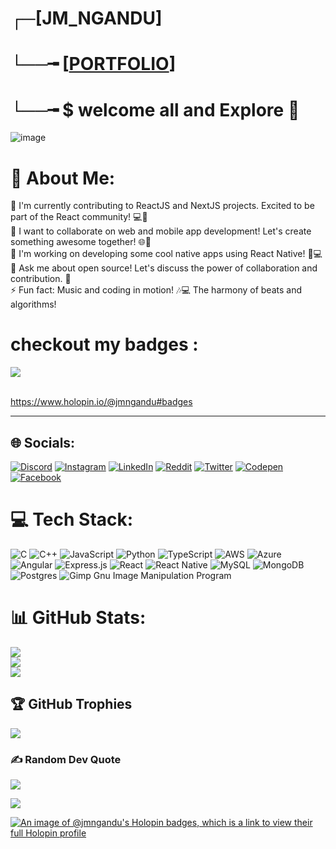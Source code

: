 # ┌─[JM_NGANDU]<br>

# └──╼ [[PORTFOLIO](https://jmngandu.vercel.app/)]<br>

# └──╼ $ welcome all and Explore 💫

![image](https://user-images.githubusercontent.com/123395876/233422820-6c62b233-7bf2-4a15-87d3-0b582dc1bad0.png)

# 💫 About Me:

🔭 I'm currently contributing to ReactJS and NextJS projects. Excited to be part of the React community! 💻🚀<br>👯 I want to collaborate on web and mobile app development! Let's create something awesome together! 🌐📱<br>🌱 I'm working on developing some cool native apps using React Native! 📱💻<br>💬 Ask me about open source! Let's discuss the power of collaboration and contribution. 🌟<br>⚡ Fun fact: Music and coding in motion! 🎶💻 The harmony of beats and algorithms!

# checkout my badges :
<div align="left">
<!--             <a href="https://paypal.me/jmngandu" target="_blank" style="display: inline-block;">
                <img
                    src="https://img.shields.io/badge/Donate-PayPal-blue.svg?style=flat-square&logo=paypal" 
                    align="left"
                />
            </a> -->
            <a href="https://www.buymeacoffee.com/jmngandu" target="_blank" style="display: inline-block;">
                <img
                    src="https://img.shields.io/badge/Donate-Buy%20Me%20A%20Coffee-orange.svg?style=flat-square&logo=buymeacoffee" 
                    align="left"
                />
            </a>
</div>  
<br/> 

https://www.holopin.io/@jmngandu#badges

<hr>

## 🌐 Socials:

[![Discord](https://img.shields.io/badge/Discord-%237289DA.svg?logo=discord&logoColor=white)](https://discord.gg/https://discord.com/channels/1079731067717701632/1079731068300693508) [![Instagram](https://img.shields.io/badge/Instagram-%23E4405F.svg?logo=Instagram&logoColor=white)](https://www.instagram.com/jm.ngandu/) [![LinkedIn](https://img.shields.io/badge/LinkedIn-%230077B5.svg?logo=linkedin&logoColor=white)](https://linkedin.com/in/james-ngandu/) [![Reddit](https://img.shields.io/badge/Reddit-%23FF4500.svg?logo=Reddit&logoColor=white)](https://reddit.com/user/JM-NGANDU) [![Twitter](https://img.shields.io/badge/Twitter-%231DA1F2.svg?logo=Twitter&logoColor=white)](https://twitter.com/jm_ngandu) [![Codepen](https://img.shields.io/badge/Codepen-000000?style=for-the-badge&logo=codepen&logoColor=white)](https://codepen.io/jmngandu) [![Facebook](https://img.shields.io/badge/Facebook-%231877F2.svg?logo=Facebook&logoColor=white)](https://facebook.com/jmnganduh)

# 💻 Tech Stack:

![C](https://img.shields.io/badge/c-%2300599C.svg?style=for-the-badge&logo=c&logoColor=white) ![C++](https://img.shields.io/badge/c++-%2300599C.svg?style=for-the-badge&logo=c%2B%2B&logoColor=white) ![JavaScript](https://img.shields.io/badge/javascript-%23323330.svg?style=for-the-badge&logo=javascript&logoColor=%23F7DF1E) ![Python](https://img.shields.io/badge/python-3670A0?style=for-the-badge&logo=python&logoColor=ffdd54) ![TypeScript](https://img.shields.io/badge/typescript-%23007ACC.svg?style=for-the-badge&logo=typescript&logoColor=white) ![AWS](https://img.shields.io/badge/AWS-%23FF9900.svg?style=for-the-badge&logo=amazon-aws&logoColor=white) ![Azure](https://img.shields.io/badge/azure-%230072C6.svg?style=for-the-badge&logo=azure-devops&logoColor=white) ![Angular](https://img.shields.io/badge/angular-%23DD0031.svg?style=for-the-badge&logo=angular&logoColor=white) ![Express.js](https://img.shields.io/badge/express.js-%23404d59.svg?style=for-the-badge&logo=express&logoColor=%2361DAFB) ![React](https://img.shields.io/badge/react-%2320232a.svg?style=for-the-badge&logo=react&logoColor=%2361DAFB) ![React Native](https://img.shields.io/badge/react_native-%2320232a.svg?style=for-the-badge&logo=react&logoColor=%2361DAFB) ![MySQL](https://img.shields.io/badge/mysql-%2300f.svg?style=for-the-badge&logo=mysql&logoColor=white) ![MongoDB](https://img.shields.io/badge/MongoDB-%234ea94b.svg?style=for-the-badge&logo=mongodb&logoColor=white) ![Postgres](https://img.shields.io/badge/postgres-%23316192.svg?style=for-the-badge&logo=postgresql&logoColor=white) ![Gimp Gnu Image Manipulation Program](https://img.shields.io/badge/Gimp-657D8B?style=for-the-badge&logo=gimp&logoColor=FFFFFF)

# 📊 GitHub Stats:

![](https://github-readme-stats.vercel.app/api?username=jmngandu&theme=default&hide_border=false&include_all_commits=false&count_private=false)<br/>
![](https://github-readme-streak-stats.herokuapp.com/?user=jmngandu&theme=default&hide_border=false)<br/>
![](https://github-readme-stats.vercel.app/api/top-langs/?username=jmngandu&theme=default&hide_border=false&include_all_commits=false&count_private=false&layout=compact)

## 🏆 GitHub Trophies

![](https://github-profile-trophy.vercel.app/?username=jmngandu&theme=radical&no-frame=false&no-bg=true&margin-w=4)

### ✍️ Random Dev Quote

![](https://quotes-github-readme.vercel.app/api?type=horizontal&theme=radical)

[![](https://visitcount.itsvg.in/api?id=jmngandu&label=Profile%20Views&pretty=true)](https://visitcount.itsvg.in)

<!-- Proudly created with GPRM ( https://gprm.itsvg.in )  -->

[![An image of @jmngandu's Holopin badges, which is a link to view their full Holopin profile](https://holopin.me/jmngandu)](https://holopin.io/@jmngandu)
